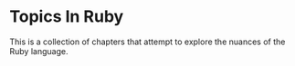 # Topics In Ruby

This is a collection of chapters that attempt to explore the nuances of the Ruby language.